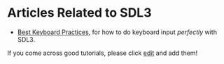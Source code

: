 # Articles Related to SDL3

- [Best Keyboard Practices](BestKeyboardPractices), for how to do keyboard input _perfectly_ with SDL3.

If you come across good tutorials, please click [edit](https://wiki.libsdl.org/SDL3/Articles/edit) and add them!
